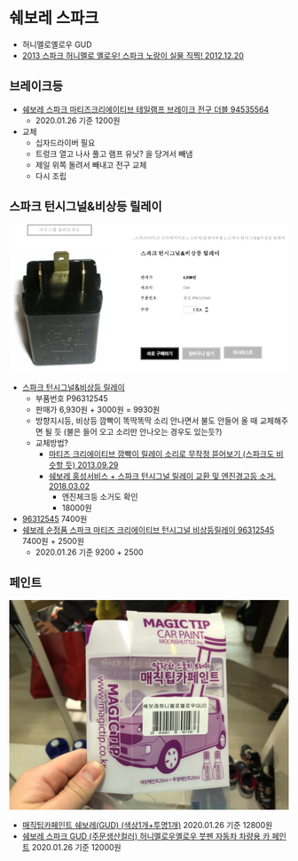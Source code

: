 # 쉐보레 스파크
* 허니멜로옐로우 GUD
* [2013 스파크 허니멜로 옐로우! 스파크 노랑이 실물 직찍! 2012.12.20](https://blog.gm-korea.co.kr/3236)

## 브레이크등
* [쉐보레 스파크 마티즈크리에이티브 테일램프 브레이크 전구 더블 94535564](https://coupa.ng/bnh3NG)
  * 2020.01.26 기준 1200원
* 교체
  * 십자드라이버 필요
  * 트렁크 열고 나사 풀고 램프 유닛? 을 당겨서 빼냄
  * 제일 위쪽 돌려서 빼내고 전구 교체
  * 다시 조립

## 스파크 턴시그널&비상등 릴레이
![](relay.png)
* [스파크 턴시그널&비상등 릴레이](http://www.c-mall.co.kr/shop/shopdetail.html?branduid=117416&xcode=042&mcode=016&scode=&type=X&search=&sort=order)
  * 부품번호 P96312545
  * 판매가 6,930원 + 3000원 = 9930원
  * 방향지시등, 비상등 깜빡이 똑딱똑딱 소리 안나면서 불도 안들어 올 때 교체해주면 될 듯 (불은 들어 오고 소리만 안나오는 경우도 있는듯?)
  * 교체방법?
    * [마티즈 크리에이티브 깜빡이 릴레이 소리로 무작정 뜯어보기 (스파크도 비슷할 듯) 2013.09.29](https://m.blog.naver.com/comboybox/80198871603)
    * [쉐보레 홍성서비스 + 스파크 턴시그널 릴레이 교환 및 엔진경고등 소거. 2018.03.02](https://www.tisdory.com/2891)
      * 엔진체크등 소거도 확인
      * 18000원
* [96312545](http://itempage3.auction.co.kr/DetailView.aspx?itemno=B528701902) 7400원
* [쉐보레 순정품 스파크 마티즈 크리에이티브 턴시그널 비상등릴레이 96312545](https://coupa.ng/bkPPcM) 7400원 + 2500원
  * 2020.01.26 기준 9200 + 2500

## 페인트
![](paint_magic_tip.png)
* [매직팁카페인트 쉐보레(GUD) (색상1개+투명1개)](https://coupa.ng/bnh7wj) 2020.01.26 기준 12800원
* [쉐보레 스파크 GUD (주문생산컬러) 허니멜로우옐로우 붓펜 자동차 차량용 카 페인트](https://coupa.ng/bnh7PZ) 2020.01.26 기준 12000원